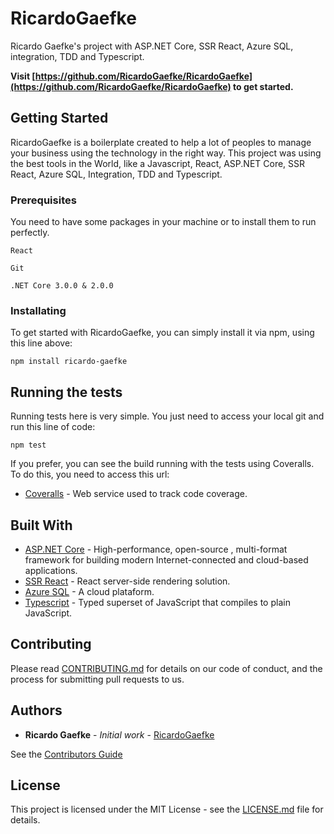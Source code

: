 # RicardoGaefke

Ricardo Gaefke's project with ASP.NET Core, SSR React, Azure SQL, integration, TDD and Typescript.

**Visit [https://github.com/RicardoGaefke/RicardoGaefke](https://github.com/RicardoGaefke/RicardoGaefke) to get started.**

## Getting Started

RicardoGaefke is a boilerplate created to help a lot of peoples to manage your business using the technology in the right way. This project was using the best tools in the World, like a Javascript, React, ASP.NET Core, SSR React, Azure SQL, Integration, TDD and Typescript.

### Prerequisites

You need to have some packages in your machine or to install them to run perfectly.

```
React

Git

.NET Core 3.0.0 & 2.0.0
```

### Installating

To get started with RicardoGaefke, you can simply install it via npm, using this line above:
```
npm install ricardo-gaefke
```

## Running the tests

Running tests here is very simple. You just need to access your local git and run this line of code:
```
npm test
```
If you prefer, you can see the build running with the tests using Coveralls. To do this, you need to access this url:

* [Coveralls](https://coveralls.io/github/RicardoGaefke/RicardoGaefke) - Web service used to track code coverage.

<!--### Break down into end to end tests

Explain what these tests test and why

```
Give an example
```

### And coding style tests

Explain what these tests test and why

```
Give an example
```

## Deployment

Add additional notes about how to deploy this on a live system

-->

## Built With

* [ASP.NET Core](https://docs.microsoft.com/pt-br/aspnet/core/?view=aspnetcore-3.0) - High-performance, open-source , multi-format framework for building modern Internet-connected and cloud-based applications.
* [SSR React](https://www.npmjs.com/package/react-ssr) - React server-side rendering solution.
* [Azure SQL](https://docs.microsoft.com/pt-br/azure/) - A cloud plataform.
* [Typescript](https://www.typescriptlang.org/) - Typed superset of JavaScript that compiles to plain JavaScript.

## Contributing

Please read [CONTRIBUTING.md](https://github.com/RicardoGaefke/RicardoGaefke/blob/master/CONTRIBUITING) for details on our code of conduct, and the process for submitting pull requests to us.

<!--
## Versioning

We use [SemVer](http://semver.org/) for versioning. For the versions available, see the [tags on this repository](https://github.com/your/project/tags).
--> 

## Authors

* **Ricardo Gaefke** - *Initial work* - [RicardoGaefke](https://github.com/RicardoGaefke)

See the [Contributors Guide](https://github.com/RicardoGaefke/RicardoGaefke/blob/master/CONTRIBUITING)

## License

This project is licensed under the MIT License - see the [LICENSE.md](https://github.com/RicardoGaefke/RicardoGaefke/blob/master/LICENSE) file for details.

